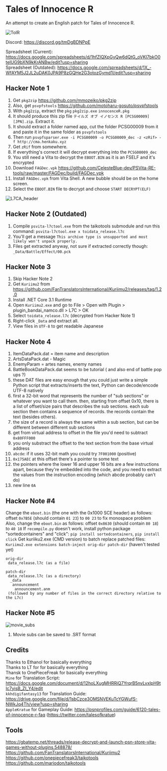 # Tales of Innocence R

An attempt to create an English patch for Tales of Innocence R.

![ToIR](https://raw.githubusercontent.com/pnvnd/Tales-of-Innocence-R/main/toir.png)

Discord: https://discord.gg/tmDgBDNPpE  

Spreadsheet (Current): https://docs.google.com/spreadsheets/d/1hfZIQXpGyQw6dQtG_oVKI7bkO0teIUG9bXN9kKrANBw/edit?usp=sharing  
Spreadsheet (Outdated): https://docs.google.com/spreadsheets/d/1X_-WfAYM5J2JL2uDAK0JPA9P8zGQHe2G3otozGymd1I/edit?usp=sharing  


## Hacker Note 1

1. Get `pkg2zip` https://github.com/mmozeiko/pkg2zip 
2. Also, get `psvpfstools` https://github.com/motoharu-gosuto/psvpfstools
3. With `pkg2zip`, extract the `pkg` `pkg2zip.exe` `innocenceR.pkg`
4. It should produce this zip file `テイルズ オブ イノセンス R [PCSG00009] [JPN].zip`. Extract it.
5. It should extract a folder named app, cut the folder PCSG00009 from it and paste it in the same folder as `psvpfstools`
6. Then run `psvpfsparser.exe -i PCSG00009 -o PCSG00009_dec -z <zRif> -f http://cma.henkaku.xyz`
7. Get `zRif` from somewhere.
8. If everything's correct it will decrypt everything into the `PCSG00009_dec`
9. You still need a Vita to decrypt the `EBOOT.BIN` as it is an FSELF and it's encrypted
10. Download `FAGDec.vpk` https://github.com/CelesteBlue-dev/PSVita-RE-tools/raw/master/FAGDec/build/FAGDec.vpk
11. Install `FAGDec.vpk` from Vita Shell.  A new bubble should be on the home screen.
12. Select the `EBOOT.BIN` file to decrypt and choose `START DECRYPT(ELF)`

![L7CA_header](https://raw.githubusercontent.com/pnvnd/Tales-of-Innocence-R/main/L7CA_decrypted.png)


## Hacker Note 2 (Outdated)

1. Compile `psvita-l7ctool.exe` from the taikotools submodule and run this command: `psvita-l7ctool.exe x toidata_release.l7c`
2. You'll get a message `This archive type is unsupported and most likely won't unpack properly.`
3. Files get extracted anyway, not sure if extracted correctly though: `_Data/Battle/Effect/00.pck`

## Hacker Note 3

1. Skip Hacker Note 2
2. Get `Kuriimu2` from https://github.com/FanTranslatorsInternational/Kuriimu2/releases/tag/1.2.0
3. Install .NET Core 3.1 Runtime
4. Open `Kuriimu2.exe` and go to File > Open with Plugin > plugin_bandai_namco.dll > L7C > OK
5. Select `toidata_release.l7c` (decrypted from Hacker Note 1)
6. Right-click `_Data` and extract all.
7. View files in `UTF-8` to get readable Japanese

## Hacker Note 4
1. ItemDataPack.dat = item name and description
2. ArtsDataPack.dat - Magic
3. EnemyParam = artes names, enemy names
4. BattleBookDataPack.dat seems to be tutorial ( and also end of battle pop ups ?)
5. these DAT files are easy enough that you could just write a simple Python script that extracts/inserts the text, Python can decode/encode UTF-8 natively
6. first a 32-bit word that represents the number of "sub sections" or whatever you want to call them. then, starting from offset 0x10, there is a list of offset/size pairs that describes the sub sections. each sub section then contains a sequence of records. the records contain the text (besides others).
7. the size of a record is always the same within a sub section, but can be different between different sub sections
8. get from virtual address to offset in the file you'd need to subtract `0x80FFF000`
9. you only substract the offset to the text section from the base virtual address
10. `abcde`: if it uses 32-bit math you could try `7F001000` (positive)
11. `0x175AEC` at this offset there's a pointer to some text
12. the pointers where the lower 16 and upper 16 bits are a few instructions apart, because they're embedded into the code, and you need to extract the values from the instruction encoding (which abcde probably can't do)
13. new line `0A`

## Hacker Note #4
Change the `eboot.bin` (the one with the 0x1000 SCE header) as follows: offset `0x7B5E` (should contain `01 23`) to `00 23` to fix monospace problem
Also, change the `eboot.bin` as follows: offset `0x8630` (should contain `80 18`) to `40 18`
If `recompile.py` doesn't work, install python package "sortedcontainers" and "click": `pip install sortedcontainers`, `pip install click`
Get kuriiku2.exe (CMD version) to batch replace patched files: `Kuriimu2.exe extensions batch-inject orig-dir patch-dir` (haven't tested yet)
```
orig-dir
 data_release.l7c (as a file)

patch-dir
 data_release.l7c (as a directory)
  _data
   announcement
    announcement.anm
 (followed by any number of files in the correct directory relative to the L7c)
```

## Hacker Note #5
![movie_subs](https://raw.githubusercontent.com/pnvnd/Tales-of-Innocence-R/main/moviecaptions.png)  
1. Movie subs can be saved to .SRT format

## Credits
Thanks to Ethanol for basically everything  
Thanks to LT for for basically everything  
Thansk to OnePieceFreak for basically everything  
`Mine` for Translation Script: https://docs.google.com/document/d/12hoLXugMHRRiQ7YrqrB5nvLvxlpH9tIc7yisB_ZI_Y4/edit  
`kkhdigifantasy13` for Translation Guide: https://drive.google.com/file/d/1sbCzce3OMSNVEKuTcYGWufS-NWkJq4Th/view?usp=sharing  
`AppleKratue` for Gameplay Guide: https://psnprofiles.com/guide/6120-tales-of-innocence-r-faq (https://twitter.com/talesofkratue)  

## Tools
https://gbatemp.net/threads/release-decrypt-and-launch-psn-store-vita-games-without-plugins.548878/
https://github.com/FanTranslatorsInternational/Kuriimu2  
https://github.com/onepiecefreak3/taikotools  
https://github.com/mariodon/taikotools  
